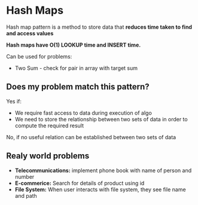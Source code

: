 # Hash Maps

Hash map pattern is a method to store data that **reduces time taken to find and access values**

**Hash maps have O(1) LOOKUP time and INSERT time.**

Can be used for problems:
- Two Sum - check for pair in array with target sum

## Does my problem match this pattern?

Yes if:
- We require fast access to data during execution of algo
- We need to store the relationship between two sets of data in order to compute the required result

No, if no useful relation can be established between two sets of data

## Realy world problems
- **Telecommunications:** implement phone book with name of person and number
- **E-commerice:** Search for details of product using id
- **File System:** When user interacts with file system, they see file name and path
